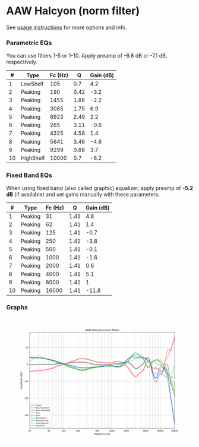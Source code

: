 # AAW Halcyon (norm filter)
See [usage instructions](https://github.com/jaakkopasanen/AutoEq#usage) for more options and info.

### Parametric EQs
You can use filters 1-5 or 1-10. Apply preamp of -6.8 dB or -7.1 dB, respectively.

|   # | Type      |   Fc (Hz) |    Q |   Gain (dB) |
|-----|-----------|-----------|------|-------------|
|   1 | LowShelf  |       105 | 0.7  |         4.2 |
|   2 | Peaking   |       190 | 0.42 |        -3.2 |
|   3 | Peaking   |      1455 | 1.86 |        -2.2 |
|   4 | Peaking   |      3085 | 1.75 |         6.9 |
|   5 | Peaking   |      8923 | 2.49 |         2.2 |
|   6 | Peaking   |       265 | 3.11 |        -0.6 |
|   7 | Peaking   |      4325 | 4.58 |         1.4 |
|   8 | Peaking   |      5641 | 3.46 |        -4.6 |
|   9 | Peaking   |      9299 | 0.88 |         3.7 |
|  10 | HighShelf |     10000 | 0.7  |        -8.2 |

### Fixed Band EQs
When using fixed band (also called graphic) equalizer, apply preamp of **-5.2 dB** (if available) and set gains manually with these parameters.

|   # | Type    |   Fc (Hz) |    Q |   Gain (dB) |
|-----|---------|-----------|------|-------------|
|   1 | Peaking |        31 | 1.41 |         4.8 |
|   2 | Peaking |        62 | 1.41 |         1.4 |
|   3 | Peaking |       125 | 1.41 |        -0.7 |
|   4 | Peaking |       250 | 1.41 |        -3.8 |
|   5 | Peaking |       500 | 1.41 |        -0.1 |
|   6 | Peaking |      1000 | 1.41 |        -1.6 |
|   7 | Peaking |      2000 | 1.41 |         0.6 |
|   8 | Peaking |      4000 | 1.41 |         5.1 |
|   9 | Peaking |      8000 | 1.41 |         1   |
|  10 | Peaking |     16000 | 1.41 |       -11.8 |

### Graphs
![](./AAW%20Halcyon%20(norm%20filter).png)
